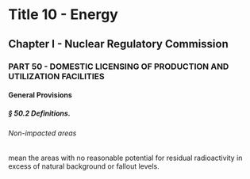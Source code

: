 
# Title 10 - Energy
## Chapter I - Nuclear Regulatory Commission
### PART 50 - DOMESTIC LICENSING OF PRODUCTION AND UTILIZATION FACILITIES
#### General Provisions
##### § 50.2 Definitions.
###### Non-impacted areas

mean the areas with no reasonable potential for residual radioactivity in excess of natural background or fallout levels.
